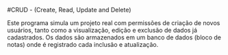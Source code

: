 #CRUD - (Create, Read, Update and Delete)

Este programa simula um projeto real com permissões de criação de novos usuários, tanto como a visualização, edição e exclusão de dados já cadastrados.
Os dados são armazenados em um banco de dados (bloco de notas) onde é registrado cada inclusão e atualização.
